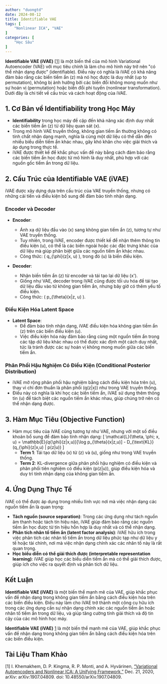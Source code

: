 ```yaml
---
author: "duongtd"
date: 2024-08-12
title: Identifiable VAE
tags: [
    "Nonlinear ICA", "VAE"
]
categories: [
    "Học Sâu"
]
---
```


**Identifiable VAE (iVAE)** [[1]](#ref1) là một biến thể của mô hình Variational Autoencoder (VAE) với mục tiêu chính là làm cho mô hình này trở nên "có thể nhận dạng được" (identifiable). Điều này có nghĩa là iVAE có khả năng đảm bảo rằng các biến tiềm ẩn \(z\) mà nó học được là duy nhất (up to permutation), không bị ảnh hưởng bởi các biến đổi không mong muốn như sự hoán vị (permutation) hoặc biến đổi phi tuyến (nonlinear transformation). Dưới đây là chi tiết về cấu trúc và cách hoạt động của iVAE.

## **1. Cơ Bản về Identifiability trong Học Máy**

- **Identifiability** trong học máy đề cập đến khả năng xác định duy nhất các biến tiềm ẩn \(z\) từ dữ liệu quan sát \(x\). 
- Trong mô hình VAE truyền thống, không gian tiềm ẩn thường không có tính chất nhận dạng mạnh, nghĩa là cùng một dữ liệu có thể dẫn đến nhiều biểu diễn tiềm ẩn khác nhau, gây khó khăn cho việc giải thích và áp dụng trong thực tế.
- iVAE được thiết kế để khắc phục vấn đề này bằng cách đảm bảo rằng các biến tiềm ẩn học được từ mô hình là duy nhất, phù hợp với các nguồn gốc tiềm ẩn trong dữ liệu.

## **2. Cấu Trúc của Identifiable VAE (iVAE)**

iVAE được xây dựng dựa trên cấu trúc của VAE truyền thống, nhưng có những cải tiến và điều kiện bổ sung để đảm bảo tính nhận dạng.

### **Encoder và Decoder**

- **Encoder**: 
  - Ánh xạ dữ liệu đầu vào \(x\) sang không gian tiềm ẩn \(z\), tương tự như VAE truyền thống. 
  - Tuy nhiên, trong iVAE, encoder được thiết kế để nhận thêm thông tin điều kiện \(u\), có thể là các biến ngoài hoặc các đặc trưng khác của dữ liệu mà giúp phân biệt giữa các nguồn tiềm ẩn khác nhau.
  - Công thức: \( q_{\phi}(z|x, u) \), trong đó \(u\) là biến điều kiện.

- **Decoder**: 
  - Nhận biến tiềm ẩn \(z\) từ encoder và tái tạo lại dữ liệu \(x'\).
  - Giống như VAE, decoder trong iVAE cũng được tối ưu hóa để tái tạo dữ liệu đầu vào từ không gian tiềm ẩn, nhưng bây giờ có thêm yếu tố điều kiện.
  - Công thức: \( p_{\theta}(x|z, u) \).

### **Điều Kiện Hóa Latent Space**

- **Latent Space**:
  - Để đảm bảo tính nhận dạng, iVAE điều kiện hóa không gian tiềm ẩn \(z\) trên các biến điều kiện \(u\).
  - Việc điều kiện hóa này đảm bảo rằng cùng một nguồn tiềm ẩn trong các tập dữ liệu khác nhau có thể được xác định một cách duy nhất, tức là tránh được các sự hoán vị không mong muốn giữa các biến tiềm ẩn.

### **Phân Phối Hậu Nghiệm Có Điều Kiện (Conditional Posterior Distribution)**

- iVAE mở rộng phân phối hậu nghiệm bằng cách điều kiện hóa trên \(u\), thay vì chỉ đơn thuần là phân phối \(q(z|x)\) như trong VAE truyền thống.
- Điều này có nghĩa là khi học các biến tiềm ẩn, iVAE sử dụng thêm thông tin \(u\) để tách biệt các nguồn tiềm ẩn khác nhau, giúp chúng trở nên có thể nhận dạng được.

## **3. Hàm Mục Tiêu (Objective Function)**

- Hàm mục tiêu của iVAE cũng tương tự như VAE, nhưng với một số điều khoản bổ sung để đảm bảo tính nhận dạng:
  \[
  \mathcal{L}(\theta, \phi; x, u) = \mathbb{E}_{q_{\phi}(z|x,u)}[\log p_{\theta}(x|z,u)] - D_{\text{KL}}(q_{\phi}(z|x,u) \| p(z|u))
  \]
  - **Term 1**: Tái tạo dữ liệu \(x\) từ \(z\) và \(u\), giống như trong VAE truyền thống.
  - **Term 2**: KL-divergence giữa phân phối hậu nghiệm có điều kiện và phân phối tiên nghiệm có điều kiện \(p(z|u)\), giúp điều kiện hóa và duy trì tính nhận dạng của không gian tiềm ẩn.

## **4. Ứng Dụng Thực Tế**

iVAE có thể được áp dụng trong nhiều lĩnh vực nơi mà việc nhận dạng các nguồn tiềm ẩn là quan trọng:

- **Tách nguồn (source separation)**: Trong các ứng dụng như tách nguồn âm thanh hoặc tách tín hiệu não, iVAE giúp đảm bảo rằng các nguồn tiềm ẩn học được từ tín hiệu hỗn hợp là duy nhất và có thể nhận dạng.
- **Phân tích nhân tố tiềm ẩn (latent factor analysis)**: iVAE hữu ích trong việc phân tích các nhân tố tiềm ẩn trong dữ liệu phức tạp như dữ liệu y tế hoặc tài chính, nơi mà việc nhận dạng chính xác các nhân tố này là rất quan trọng.
- **Học biểu diễn có thể giải thích được (interpretable representation learning)**: iVAE giúp học các biểu diễn tiềm ẩn mà có thể giải thích được, giúp ích cho việc ra quyết định và phân tích dữ liệu.

## **Kết Luận**

**Identifiable VAE (iVAE)** là một biến thể mạnh mẽ của VAE, giúp khắc phục vấn đề nhận dạng trong không gian tiềm ẩn bằng cách điều kiện hóa trên các biến điều kiện. Điều này làm cho iVAE trở thành một công cụ hữu ích trong các ứng dụng cần sự nhận dạng chính xác các nguồn tiềm ẩn hoặc nhân tố tiềm ẩn trong dữ liệu, và giúp tăng cường tính giải thích và độ tin cậy của các mô hình học máy.

**Identifiable VAE (iVAE)** [1](#ref1) là một biến thể mạnh mẽ của VAE, giúp khắc phục vấn đề nhận dạng trong không gian tiềm ẩn bằng cách điều kiện hóa trên các biến điều kiện.

## **Tài Liệu Tham Khảo**

<a id="ref1"></a>[1] I. Khemakhem, D. P. Kingma, R. P. Monti, and A. Hyvärinen, [“Variational Autoencoders and Nonlinear ICA: A Unifying Framework,”](https://arxiv.org/abs/1907.04809) Dec. 21, 2020, arXiv: arXiv:1907.04809. doi: 10.48550/arXiv.1907.04809.